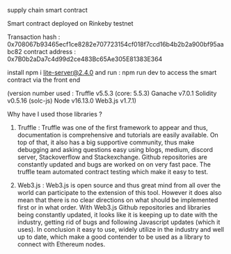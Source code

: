 supply chain smart contract

Smart contract deployed on Rinkeby testnet

Transaction hash : 0x708067b93465ecf1ce8282e707723154cf018f7ccd16b4b2b2a900bf95aabc82
contract address : 0x7B0b2aDa7c4d99d2ce483Bc65Ae305E81383E364

install npm i lite-server@2.4.0 and run : npm run dev to access the smart contract via the front end


(version number used :
Truffle v5.5.3 (core: 5.5.3)
Ganache v7.0.1
Solidity v0.5.16 (solc-js)
Node v16.13.0
Web3.js v1.7.1)

Why have I used those libraries ?

1) Truffle : Truffle was one of the first framework to appear and thus, documentation is comprehensive and tutorials are easily available. On top of that, it also has a big supportive community, thus make debugging and asking questions easy using blogs, medium, discord server, Stackoverflow and Stackexchange. Github repositories are constantly updated and bugs are worked on on very fast pace. The truffle team automated contract testing which make it easy to test.

2) Web3.js : Web3.js is open source and thus great mind from all over the world can participate to the extension of this tool. However it does also mean that there is no clear directions on what should be implemented first or in what order. With Web3.js Github repositories and libraries being constantly updated, it looks like it is keeping up to date with the industry, getting rid of bugs and following Javascript updates (which it uses). In conclusion it easy to use, widely utilize in the industry and well up to date, which make a good contender to be used as a library to connect with Ethereum nodes.

